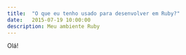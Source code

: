 ```yaml
---
title:  "O que eu tenho usado para desenvolver em Ruby?"
date:   2015-07-19 10:00:00
description: Meu ambiente Ruby
---
```


Olá!
